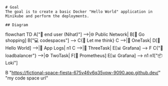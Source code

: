     # Goal
    The goal is to create a basic Docker "Hello World" application in Minikube and perform the deployments.
    
    ## Diagram
    


flowchart TD
    A["👤 end user (Nihat)"] -->|🌐 Public Network| B[🛒 Go shopping]
    B["💻 codespaces"] --> C{💭 Let me think}
    C -->|🔹 OneTask| D[👋 Hello World] -->|📜 App Logs| n1
    C -->|🔸 ThreeTask| E[📊 Grafana] --> F
    C{"🔀 loadbalancer"} -->|⚙️ TwoTask| F[🚗 Prometheus]
    E[📊 Grafana] --> n1
    n1["📦 Loki"]

B "https://fictional-space-fiesta-675v46v6q35vpw-9090.app.github.dev/" "my code space url"

